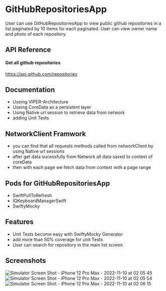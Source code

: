 

# GitHubRepositoriesApp

User can use GitHubRepositoriesApp to view public github repositories in a list paginated by 10 items for each paginated. User can view owner name and photo of each repository.


## API Reference

#### Get all github repositories

  https://api.github.com/repositories



## Documentation

- Useing VIPER-Architecture
- Useing CoreData as a persistent layer
- Using Native url session to retrieve data from network
- adding Unit Tests


## NetworkClient Framwork

- you can find that all requests methods called from networkClient by using Native url sessions
- after get data sucessfully from Network all data saved to context of coreData
- then with each page we fetch data from context with a page range

## Pods for GitHubRepositoriesApp

- SwiftPullToRefresh
- IQKeyboardManagerSwift
- SwiftyMocky


## Features

- Unit Tests become easy with SwiftyMocky Generator
- add more than 50% coverage for unit Tests
- User can search for repository in the main list screen


## Screenshots

![Simulator Screen Shot - iPhone 12 Pro Max - 2022-11-10 at 02 05 45](https://user-images.githubusercontent.com/12607600/200968485-d0e9370e-4080-4e55-92cc-e61b36050a18.png)
![Simulator Screen Shot - iPhone 12 Pro Max - 2022-11-10 at 02 05 54](https://user-images.githubusercontent.com/12607600/200968544-05c09e7f-8fa9-4cc7-a3c2-36997115fc4c.png)
![Simulator Screen Shot - iPhone 12 Pro Max - 2022-11-10 at 02 06 15](https://user-images.githubusercontent.com/12607600/200968563-57da7093-55ed-47af-99e3-1fa9f36f3391.png)
